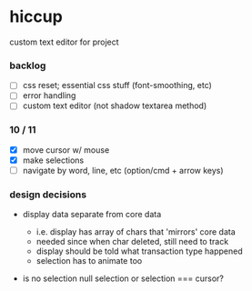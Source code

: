 # hiccup

custom text editor for project

### backlog

- [ ] css reset; essential css stuff (font-smoothing, etc)
- [ ] error handling
- [ ] custom text editor (not shadow textarea method)

### 10 / 11

- [x] move cursor w/ mouse
- [x] make selections
- [ ] navigate by word, line, etc (option/cmd + arrow keys)

### design decisions

- display data separate from core data

  - i.e. display has array of chars that 'mirrors' core data
  - needed since when char deleted, still need to track
  - display should be told what transaction type happened
  - selection has to animate too

- is no selection null selection or selection === cursor?
